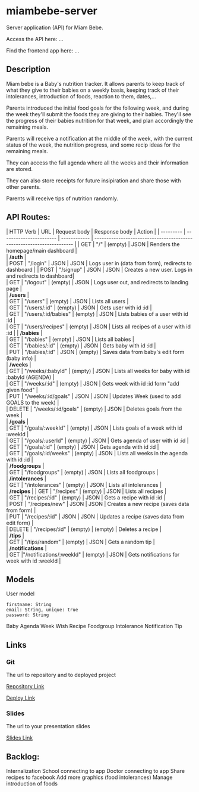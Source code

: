 # miambebe-server

Server application (API) for Miam Bebe. 

Access the API here: ...

Find the frontend app here: ...

## Description

Miam bebe is a Baby's nutrition tracker. It allows parents to keep track of what they give to their babies on a weekly basis, keeping track of their intolerances, introduction of foods, reaction to them, dates,...

Parents introduced the initial food goals for the following week, and during the week they'll submit the foods they are giving to their babies. They'll see the progress of their babies nutrition for that week, and plan accordingly the remaining meals. 

Parents will receive a notification at the middle of the week, with the current status of the week, the nutrition progress, and some recip ideas for the remaining meals.

They can access the full agenda where all the weeks and their information are stored. 

They can also store receipts for future insipiration and share those with other parents. 

Parents will receive tips of nutrition randomly.



## API Routes:
  
| HTTP Verb | URL                     | Request body | Response body | Action                                                | 
| --------- | ----------------------- | ------------ | --------------------------------------------------------------------- | 
| GET       | "/"                     | (empty)      | JSON          | Renders the homepage/main dashboard                   |                
|             **/auth**                                                                                                      |                
| POST      | "/login"                | JSON         | JSON          | Logs user in (data from form), redirects to dashboard | 
| POST      | "/signup"               | JSON         | JSON          | Creates a new user. Logs in and redirects to dashboard|                
| GET       |  "/logout"              | (empty)      | JSON          | Logs user out, and redirects to landing page          |                
|             **/users**                                                                                                     |                
| GET       | "/users"                | (empty)      | JSON          | Lists all users                                       |                
| GET       | "/users/:id"            | (empty)      | JSON          | Gets user with id :id                                 |                
| GET       | "/users/:id/babies"     | (empty)      | JSON          | Lists babies of a user with id :id                    |                
| GET       | "/users/recipes"        | (empty)      | JSON          | Lists all recipes of a user with id :id               |
|             **/babies**                                                                                                    |                
| GET       | "/babies"               | (empty)      | JSON          | Lists all babies                                      |                   
| GET       | "/babies/:id"           | (empty)      | JSON          | Gets baby with id :id                                 |               
| PUT       | "/babies/:id"           | JSON         | (empty)       | Saves data from baby's edit form (baby info)          |               
|             **/weeks**                                                                                                     |                
| GET       | "/weeks/:babyId"        | (empty)      | JSON          | Lists all weeks for baby with id :babyId (AGENDA)     |                
| GET       | "/weeks/:id"            | (empty)      | JSON          | Gets week with id :id form "add given food"           |                
| PUT       | "/weeks/:id/goals"      | JSON         | JSON          | Updates Week (used to add GOALS to the week)          |                
| DELETE    | "/weeks/:id/goals"      | (empty)      | JSON          | Deletes goals from the week                           |                
|             **/goals**                                                                                                     |                
| GET       | "/goals/:weekId"        | (empty)      | JSON          | Lists goals of a week with id :weekId                 |                
| GET       | "/goals/:userId"        | (empty)      | JSON          | Gets agenda of user with id :id                       |               
| GET       | "/goals/:id"            | (empty)      | JSON          | Gets agenda with id :id                               |                
| GET       | "/goals/:id/weeks"      | (empty)      | JSON          | Lists all weeks in the agenda with id :id             |                
|             **/foodgroups**                                                                                                |                
| GET       | "/foodgroups"           | (empty)      | JSON          | Lists all foodgroups                                  |                
|             **/intolerances**                                                                                              |                
| GET       | "/intolerances"         | (empty)      | JSON          | Lists all intolerances                                |                
|             **/recipes**                                                                                                   |
| GET       | "/recipes"              | (empty)      | JSON          | Lists all recipes                                     |                
| GET       | "/recipes/:id"          | (empty)      | JSON          | Gets a recipe with id :id                             |                
| POST      | "/recipes/new"          | JSON         | JSON          | Creates a new recipe (saves data from form)           |                
| PUT       | "/recipes/:id"          | JSON         | JSON          | Updates a recipe (saves data from edit form)          |                
| DELETE    | "/recipes/:id"          | (empty)      | (empty)       | Deletes a recipe                                      |                
|             **/tips**                                                                                                      |                
| GET       | "/tips/random"          | (empty)      | JSON          | Gets a random tip                                     |                
|             **/notifications**                                                                                             |                 
| GET       |"/notifications/:weekId" | (empty)      | JSON          | Gets notifications for week with id :weekId           |             


## Models
User model

```
firstname: String
email: String, unique: true
password: String
```

Baby
Agenda
Week
Wish
Recipe
Foodgroup
Intolerance
Notification
Tip



## Links

### Git

The url to repository and to deployed project

[Repository Link](http://github.com)

[Deploy Link](http://heroku.com)

### Slides

The url to your presentation slides

[Slides Link](http://slides.com)


## Backlog:

Internalization
School connecting to app
Doctor connecting to app 
Share recipes to facebook
Add more graphics (food intolerances)
Manage introduction of foods